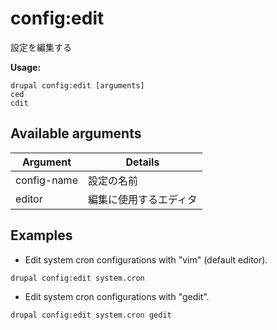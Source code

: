 # config:edit
設定を編集する

**Usage:**
```
drupal config:edit [arguments]
ced
cdit
```

## Available arguments
Argument | Details
---------|-------------
config-name | 設定の名前
editor | 編集に使用するエディタ

## Examples
* Edit system cron configurations with "vim" (default editor).
```
drupal config:edit system.cron
```
* Edit system cron configurations with "gedit".
```
drupal config:edit system.cron gedit
```
